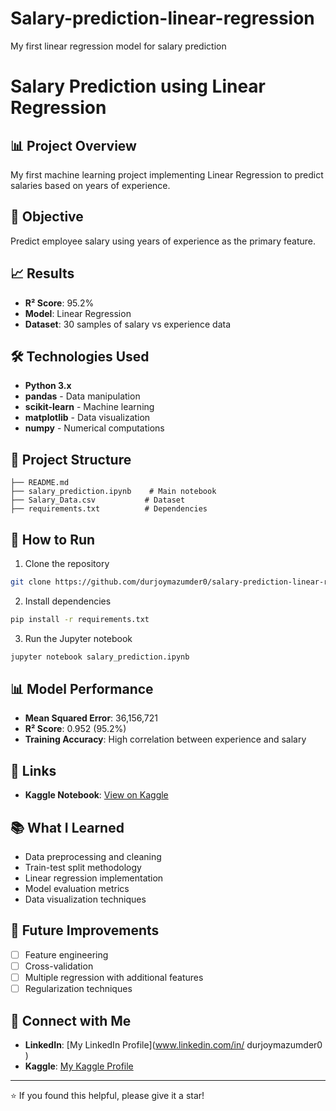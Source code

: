 # Salary-prediction-linear-regression
My first linear regression model for salary prediction 
# Salary Prediction using Linear Regression

## 📊 Project Overview
My first machine learning project implementing Linear Regression to predict salaries based on years of experience.

## 🎯 Objective
Predict employee salary using years of experience as the primary feature.

## 📈 Results
- **R² Score**: 95.2%
- **Model**: Linear Regression
- **Dataset**: 30 samples of salary vs experience data

## 🛠️ Technologies Used
- **Python 3.x**
- **pandas** - Data manipulation
- **scikit-learn** - Machine learning
- **matplotlib** - Data visualization
- **numpy** - Numerical computations

## 📁 Project Structure
```
├── README.md
├── salary_prediction.ipynb    # Main notebook
├── Salary_Data.csv           # Dataset
├── requirements.txt          # Dependencies
```

## 🚀 How to Run
1. Clone the repository
```bash
git clone https://github.com/durjoymazumder0/salary-prediction-linear-regression.git
```

2. Install dependencies
```bash
pip install -r requirements.txt
```

3. Run the Jupyter notebook
```bash
jupyter notebook salary_prediction.ipynb
```

## 📊 Model Performance
- **Mean Squared Error**: 36,156,721
- **R² Score**: 0.952 (95.2%)
- **Training Accuracy**: High correlation between experience and salary



## 🔗 Links
- **Kaggle Notebook**: [View on Kaggle](https://www.kaggle.com/code/durjoymazumder0/notebookc932a30692)


## 📚 What I Learned
- Data preprocessing and cleaning
- Train-test split methodology
- Linear regression implementation
- Model evaluation metrics
- Data visualization techniques

## 🔮 Future Improvements
- [ ] Feature engineering
- [ ] Cross-validation
- [ ] Multiple regression with additional features
- [ ] Regularization techniques

## 🤝 Connect with Me
- **LinkedIn**: [My LinkedIn Profile](www.linkedin.com/in/
durjoymazumder0
)
- **Kaggle**: [My Kaggle Profile](https://www.kaggle.com/durjoymazumder0)

---
⭐ If you found this helpful, please give it a star!
